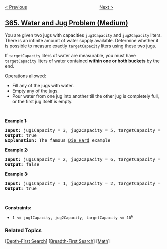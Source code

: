<!--|This file generated by command(leetcode description); DO NOT EDIT.    |-->
<!--+----------------------------------------------------------------------+-->
<!--|@author    openset <openset.wang@gmail.com>                           |-->
<!--|@link      https://github.com/openset                                 |-->
<!--|@home      https://github.com/openset/leetcode                        |-->
<!--+----------------------------------------------------------------------+-->

[< Previous](../nested-list-weight-sum-ii "Nested List Weight Sum II")
　　　　　　　　　　　　　　　　
[Next >](../find-leaves-of-binary-tree "Find Leaves of Binary Tree")

## [365. Water and Jug Problem (Medium)](https://leetcode.com/problems/water-and-jug-problem "水壶问题")

<p>You are given two jugs with capacities <code>jug1Capacity</code> and <code>jug2Capacity</code> liters. There is an infinite amount of water supply available. Determine whether it is possible to measure exactly <code>targetCapacity</code> liters using these two jugs.</p>

<p>If <code>targetCapacity</code> liters of water are measurable, you must have <code>targetCapacity</code> liters of water contained <strong>within one or both buckets</strong> by the end.</p>

<p>Operations allowed:</p>

<ul>
	<li>Fill any of the jugs with water.</li>
	<li>Empty any of the jugs.</li>
	<li>Pour water from one jug into another till the other jug is completely full, or the first jug itself is empty.</li>
</ul>

<p>&nbsp;</p>
<p><strong>Example 1:</strong></p>

<pre>
<strong>Input:</strong> jug1Capacity = 3, jug2Capacity = 5, targetCapacity = 4
<strong>Output:</strong> true
<strong>Explanation:</strong> The famous <a href="https://www.youtube.com/watch?v=BVtQNK_ZUJg&amp;ab_channel=notnek01" target="_blank">Die Hard</a> example 
</pre>

<p><strong>Example 2:</strong></p>

<pre>
<strong>Input:</strong> jug1Capacity = 2, jug2Capacity = 6, targetCapacity = 5
<strong>Output:</strong> false
</pre>

<p><strong>Example 3:</strong></p>

<pre>
<strong>Input:</strong> jug1Capacity = 1, jug2Capacity = 2, targetCapacity = 3
<strong>Output:</strong> true
</pre>

<p>&nbsp;</p>
<p><strong>Constraints:</strong></p>

<ul>
	<li><code>1 &lt;= jug1Capacity, jug2Capacity, targetCapacity &lt;= 10<sup>6</sup></code></li>
</ul>

### Related Topics
  [[Depth-First Search](../../tag/depth-first-search/README.md)]
  [[Breadth-First Search](../../tag/breadth-first-search/README.md)]
  [[Math](../../tag/math/README.md)]
